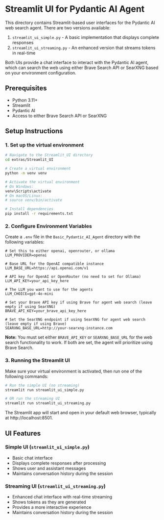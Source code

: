 # Streamlit UI for Pydantic AI Agent

This directory contains Streamlit-based user interfaces for the Pydantic AI web search agent. There are two versions available:

1. `streamlit_ui_simple.py` - A basic implementation that displays complete responses
2. `streamlit_ui_streaming.py` - An enhanced version that streams tokens in real-time

Both UIs provide a chat interface to interact with the Pydantic AI agent, which can search the web using either Brave Search API or SearXNG based on your environment configuration.

## Prerequisites

- Python 3.11+
- Streamlit
- Pydantic AI
- Access to either Brave Search API or SearXNG

## Setup Instructions

### 1. Set up the virtual environment

```bash
# Navigate to the Streamlit_UI directory
cd extras/Streamlit_UI

# Create a virtual environment
python -m venv venv

# Activate the virtual environment
# On Windows:
venv\Scripts\activate
# On macOS/Linux:
# source venv/bin/activate

# Install dependencies
pip install -r requirements.txt
```

### 2. Configure Environment Variables

Create a `.env` file in the `Basic_Pydantic_AI_Agent` directory with the following variables:

```
# Set this to either openai, openrouter, or ollama
LLM_PROVIDER=openai

# Base URL for the OpenAI compatible instance
LLM_BASE_URL=https://api.openai.com/v1

# API key for OpenAI or OpenRouter (no need to set for Ollama)
LLM_API_KEY=your_api_key_here

# The LLM you want to use for the agents
LLM_CHOICE=gpt-4o-mini

# Set your Brave API key if using Brave for agent web search (leave empty if using SearXNG)
BRAVE_API_KEY=your_brave_api_key_here

# Set the SearXNG endpoint if using SearXNG for agent web search (leave empty if using Brave)
SEARXNG_BASE_URL=http://your-searxng-instance.com
```

**Note:** You must set either `BRAVE_API_KEY` or `SEARXNG_BASE_URL` for the web search functionality to work. If both are set, the agent will prioritize using Brave Search.

### 3. Running the Streamlit UI

Make sure your virtual environment is activated, then run one of the following commands:

```bash
# Run the simple UI (no streaming)
streamlit run streamlit_ui_simple.py

# OR run the streaming UI
streamlit run streamlit_ui_streaming.py
```

The Streamlit app will start and open in your default web browser, typically at http://localhost:8501.

## UI Features

### Simple UI (`streamlit_ui_simple.py`)

- Basic chat interface
- Displays complete responses after processing
- Shows user and assistant messages
- Maintains conversation history during the session

### Streaming UI (`streamlit_ui_streaming.py`)

- Enhanced chat interface with real-time streaming
- Shows tokens as they are generated
- Provides a more interactive experience
- Maintains conversation history during the session
